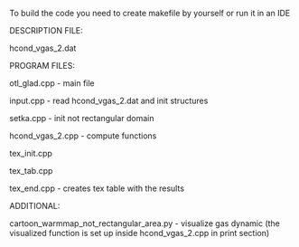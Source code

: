To build the code you need to create makefile by yourself or run it in an IDE



DESCRIPTION FILE:

hcond_vgas_2.dat 



PROGRAM FILES:

otl_glad.cpp - main file

input.cpp - read hcond_vgas_2.dat and init structures

setka.cpp - init not rectangular domain

hcond_vgas_2.cpp - compute functions

tex_init.cpp

tex_tab.cpp

tex_end.cpp - creates tex table with the results



ADDITIONAL:

cartoon_warmmap_not_rectangular_area.py - visualize gas dynamic (the visualized function is set up inside hcond_vgas_2.cpp in print section)
